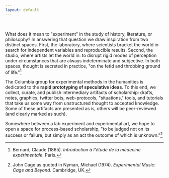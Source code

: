 ```yaml
---
layout: default
---
```

<div class="issue-nav">
&nbsp;
&nbsp;
</div>

What does it mean to "experiment" in the study of history, literature, or
philosophy? In answering that question we draw inspiration from two distinct
spaces. First, the laboratory, where scientists bracket the world in search
for independent variables and reproducible results. Second, the studio, where
artists let the world in: to disrupt rigid modes of perception under
circumstances that are always indeterminate and subjective. In both spaces,
thought is secreted in practice, "on the fetid and throbbing ground of
life."[^LN1]

The Columbia group for experimental methods in the humanities is dedicated to
the **rapid prototyping of speculative ideas**. To this end, we collect,
curate, and publish intermediary artifacts of scholarship: drafts, notes,
graphics, twitter bots, web-protocols, "situations," tools, and tutorials that
take us some way from unstructured thought to accepted knowledge. Some of
these artifacts are presented as is, others will be peer-reviewed (and clearly
marked as such).

Somewhere between a lab experiment and experimental art, we hope to open a
space for process-based scholarship, "to be judged not on its success or
failure, but simply as an act the outcome of which is unknown."[^LN2]

[^LN1]: Bernard, Claude (1865). *Introduction à l'étude de la médecine expérimentale*. Paris.
[^LN2]: John Cage as quoted in Nyman, Michael (1974). *Experimental Music: Cage and Beyond*. Cambridge, UK.
